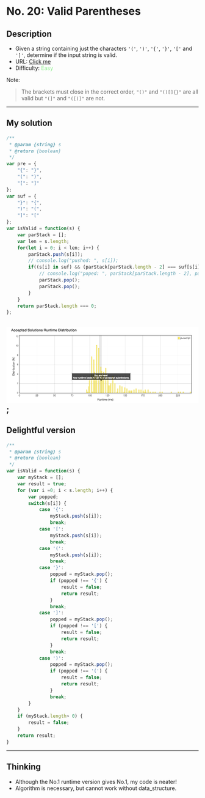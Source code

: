 No. 20: Valid Parentheses
================
## Description
* Given a string containing just the characters `'('`, `')'`, `'{'`, `'}'`, `'['` and `']'`, determine if the input string is valid.
* URL: [Click me](https://leetcode.com/problems/valid-parentheses/#/description)
* Difficulty: <font color="#90EE90">Easy</font> <!-- Green:#90EE90 Red:#FF0000 Orange: #FF7F00 -->

Note:
> The brackets must close in the correct order, `"()"` and `"()[]{}"` are all valid but `"(]"` and `"([)]"` are not.
-------------
## My solution
```javascript
/**
 * @param {string} s
 * @return {boolean}
 */
var pre = {
    "{": "}",
    "(": ")",
    "[": "]"
};
var suf = {
    "}": "{",
    ")": "(",
    "]": "["
};
var isValid = function(s) {
    var parStack = [];
    var len = s.length;
    for(let i = 0; i < len; i++) {
        parStack.push(s[i]);
        // console.log("pushed: ", s[i]);
        if((s[i] in suf) && (parStack[parStack.length - 2] === suf[s[i]])) {
            // console.log("poped: ", parStack[parStack.length - 2], parStack[parStack.length - 1]);
            parStack.pop();
            parStack.pop();
        }
    }
    return parStack.length === 0;
};
```
![1-passed!](no.20.png "1-passed!");
-------------
## Delightful version
```javascript
/**
 * @param {string} s
 * @return {boolean}
 */
var isValid = function(s) {
    var myStack = [];
    var result = true;
    for (var i =0; i < s.length; i++) {
        var popped;
        switch(s[i]) {
            case '{':
                myStack.push(s[i]);
                break;
            case '[':
                myStack.push(s[i]);
                break;
            case '(':
                myStack.push(s[i]);
                break;
            case '}':
                popped = myStack.pop();
                if (popped !== '{') {
                    result = false;
                    return result;
                } 
                break;
            case ']':
                popped = myStack.pop();
                if (popped !== '[') {
                    result = false;
                    return result;
                } 
                break;
            case ')':
                popped = myStack.pop();
                if (popped !== '(') {
                    result = false;
                    return result;
                } 
                break; 
        }
    }
    if (myStack.length> 0) {
        result = false;
    } 
    return result;
}
```
-------------
## Thinking
* Although the No.1 runtime version gives No.1, my code is neater! 
* Algorithm is necessary, but cannot work without data_structure.